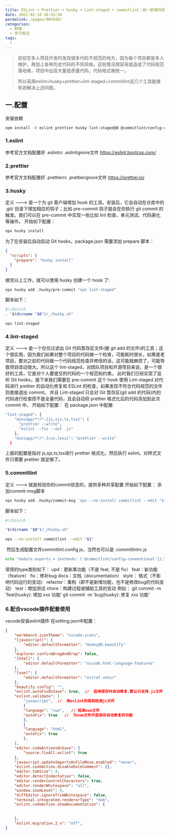 ```yaml
---
title: ESLint + Prettier + husky + Lint-staged + commitlint：统一前端代码规范
date: 2022-02-18 16:53:54
permalink: /pages/90fd45/
categories:
  - 前端
  - 学习笔记
tags:
  - 
---
```


>   目前在多人项目开发时发现很多代码不规范的地方，因为每个项目都是多人维护，再加上各种历史代码的不同风格，这些情况很容易就造成了代码规范落地难，项目中出现大量低质量代码，代码格式难统一。

>   所以采用eslint+husky+prettier+lint-staged+commitlint这几个工具能够有效解决上述问题。
<!-- more -->

## 一.配置
安装依赖
```sh
npm install -D eslint prettier husky lint-staged@8 @commitlint/config-conventional @commitlint/cli eslint-config-prettier
```

### 1.eslint
参考官方文档配置好 .eslintrc .eslintignore文件
https://eslint.bootcss.com/
### 2.prettier
参考官方文档配置好 .prettierrc .prettierignore文件
https://prettier.io/
### 3.husky
定义 ---> 是一个为 git 客户端增加 hook 的工具。安装后，它会自动在仓库中的 .git/ 目录下增加相应的钩子；比如 pre-commit 钩子就会在你执行 git commit 的触发。我们可以在 pre-commit 中实现一些比如 lint 检查、单元测试、代码美化等操作。
开始如下配置：

```sh
npx husky install
```

为了在安装后自动启动 Git hooks，package.json 需要添加 prepare 脚本：

```json
{
  "scripts": {
    "prepare": "husky install"
  }
}
```

做完以上工作，就可以使用 husky 创建一个 hook 了:

```sh
npx husky add .husky/pre-commit "npx lint-staged"
```

脚本如下：

```sh
#!/bin/sh
. "$(dirname "$0")/_/husky.sh"
​
npx lint-staged
```

### 4.lint-staged
定义 --->  是一个仅仅过滤出 Git 代码暂存区文件(被 git add 的文件)的工具；这个很实用，因为我们如果对整个项目的代码做一个检查，可能耗时很长，如果是老项目，要对之前的代码做一个代码规范检查并修改的话，这可能就麻烦了，可能导致项目改动很大。所以这个 lint-staged，对团队项目和开源项目来说，是一个很好的工具，它是对个人要提交的代码的一个规范和约束。
此时我们已经实现了监听 Git hooks，接下来我们需要在 pre-commit 这个 hook 使用 Lint-staged 对代码进行 prettier 的自动化修复和 ESLint 的检查，如果发现不符合代码规范的文件则直接退出 commit。
并且 Lint-staged 只会对 Git 暂存区(git add 的代码)内的代码进行检查而不是全量代码，且会自动将 prettier 格式化后的代码添加到此次 commit 中。
开始如下配置：
在 package.json 中配置:

```sh
"lint-staged": {
    "miniapp/**/*.{js,sjs,ts,tsx}": [
      "prettier --write",
      "eslint --fix --ext .js"
    ],
    "miniapp/**/*.{css,less}": "prettier --write"
  }
```

上面的配置是指对 js,sjs,ts,tsx进行 prettier 格式化，然后执行 eslint。对样式文件只需要 prettier 就足够了。
### 5.commitlint
定义 --->  就是校验你的commit信息的，提供多种共享配置
开始如下配置：
添加commit-msg脚本
```sh
npx husky add .husky/commit-msg 'npx --no-install commitlint --edit "$1"'
```
脚本如下：
```sh
#!/bin/sh
​
"$(dirname "$0")/_/husky.sh"
​
npx --no-install commitlint --edit "$1"
```
​
然后生成配置文件commitlint.config.js，当然也可以是 .commitlintrc.js

```sh
echo "module.exports = {extends: ['@commitlint/config-conventional']};" > commitlint.config.js
```

常用的type类别如下：
upd：更新某功能（不是 feat, 不是 fix）
feat：新功能（feature）
fix：修补bug
docs：文档（documentation）
style： 格式（不影响代码运行的变动）
refactor：重构（即不是新增功能，也不是修改bug的代码变动）
test：增加测试
chore：构建过程或辅助工具的变动
例如：
git commit -m 'feat(husky): 增加 xxx 功能'
git commit -m 'bug(husky): 修复 xxx 功能'
### 6.配合vscode插件配套使用
vscode安装eslint插件
在setting.json中配置：
```json
{
    "workbench.iconTheme": "vscode-icons",
    "[javascript]": {
        "editor.defaultFormatter": "HookyQR.beautify"
    },
    "explorer.confirmDragAndDrop": false,
    "[html]": {
        "editor.defaultFormatter": "vscode.html-language-features"
    },
    "[vue]": {
        "editor.defaultFormatter": "octref.vetur"
    },
    "beautify.config": "",
    "eslint.autoFixOnSave": true,  //  启用保存时自动修复,默认只支持.js文件
    "eslint.validate": [
        "javascript",  //  用eslint的规则检测js文件
        {
        "language": "vue",   // 检测vue文件
        "autoFix": true   //  为vue文件开启保存自动修复的功能
        },
        {
        "language": "html",
        "autoFix": true
        },
    ],
    "editor.codeActionsOnSave": {
        "source.fixAll.eslint": true
    },
    "javascript.updateImportsOnFileMove.enabled": "never",
    "eslint.codeAction.disableRuleComment": {},
    "editor.tabSize": 4,
    "editor.detectIndentation": false,
    "editor.renderControlCharacters": true,
    "editor.renderWhitespace": "all",
    "window.zoomLevel": 0,
    "diffEditor.ignoreTrimWhitespace": false,
    "terminal.integrated.rendererType": "dom",
    "eslint.codeAction.showDocumentation": {
​
    
    },
    "eslint.migration.2_x": "off",
}
```
